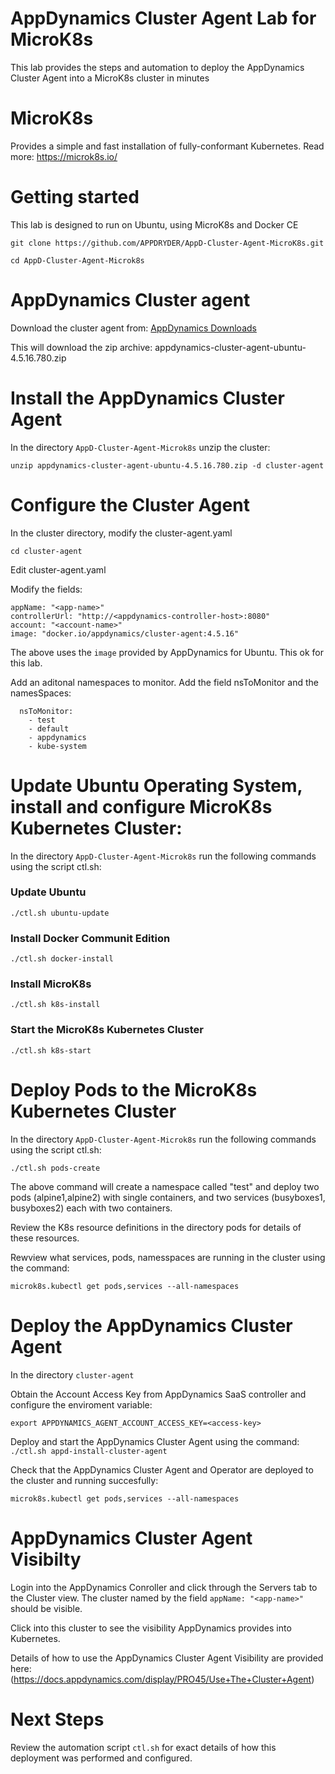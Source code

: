# AppDynamics Cluster Agent Lab for MicroK8s

This lab provides the steps and automation to deploy the AppDynamics Cluster Agent into a MicroK8s cluster in minutes

# MicroK8s

Provides a simple and fast installation of fully-conformant Kubernetes.
Read more: https://microk8s.io/

# Getting started

This lab is designed to run on Ubuntu, using MicroK8s and Docker CE

`git clone https://github.com/APPDRYDER/AppD-Cluster-Agent-MicroK8s.git`

`cd AppD-Cluster-Agent-Microk8s`

# AppDynamics Cluster agent

Download the cluster agent from: [AppDynamics Downloads](https://download.appdynamics.com/download/#version=&apm=cluster-agent&os=&platform_admin_os=&appdynamics_cluster_os=&events=&eum=&page=1
)

This will download the zip archive: appdynamics-cluster-agent-ubuntu-4.5.16.780.zip

# Install the AppDynamics Cluster Agent

In the directory `AppD-Cluster-Agent-Microk8s` unzip the cluster:

`unzip appdynamics-cluster-agent-ubuntu-4.5.16.780.zip -d cluster-agent`

# Configure the Cluster Agent

In the cluster directory, modify the cluster-agent.yaml

`cd cluster-agent`

Edit cluster-agent.yaml

Modify the fields:
````
appName: "<app-name>"
controllerUrl: "http://<appdynamics-controller-host>:8080"
account: "<account-name>"
image: "docker.io/appdynamics/cluster-agent:4.5.16"
````

The above uses the `image` provided by AppDynamics for Ubuntu. This ok for this lab.

Add an aditonal namespaces to monitor. Add the field nsToMonitor and the namesSpaces:
````
  nsToMonitor:
    - test
    - default
    - appdynamics
    - kube-system
````

# Update Ubuntu Operating System, install and configure MicroK8s Kubernetes Cluster:

In the directory `AppD-Cluster-Agent-Microk8s` run the following commands using the script ctl.sh:

### Update Ubuntu
````./ctl.sh ubuntu-update````

### Install Docker Communit Edition
````./ctl.sh docker-install````

### Install MicroK8s
````./ctl.sh k8s-install````

### Start the MicroK8s Kubernetes Cluster
````./ctl.sh k8s-start````

# Deploy Pods to the MicroK8s Kubernetes Cluster

In the directory `AppD-Cluster-Agent-Microk8s` run the following commands using the script ctl.sh:

````./ctl.sh pods-create````

The above command will create a namespace called "test" and deploy two pods (alpine1,alpine2) with single containers, and two services (busyboxes1, busyboxes2) each with two containers.

Review the K8s resource definitions in the directory pods for details of these resources.

Rewview what services, pods, namesspaces are running in the cluster using the command:

````microk8s.kubectl get pods,services --all-namespaces````

# Deploy the AppDynamics Cluster Agent

In the directory `cluster-agent`

Obtain the Account Access Key from AppDynamics SaaS controller and configure the enviroment variable:

`export APPDYNAMICS_AGENT_ACCOUNT_ACCESS_KEY=<access-key>`

Deploy and start the AppDynamics Cluster Agent using the command:
`./ctl.sh appd-install-cluster-agent`

Check that the AppDynamics Cluster Agent and Operator are deployed to the cluster and running succesfully:

````microk8s.kubectl get pods,services --all-namespaces````

# AppDynamics Cluster Agent Visibilty

Login into the AppDynamics Conroller and click through the Servers tab to the Cluster view. The cluster named by the field `appName: "<app-name>"` should be visible.

Click into this cluster to see the visibility AppDynamics provides into Kubernetes.

Details of how to use the AppDynamics Cluster Agent Visibility are provided here: (https://docs.appdynamics.com/display/PRO45/Use+The+Cluster+Agent)

# Next Steps

Review the automation script `ctl.sh` for exact details of how this deployment was performed and configured.


